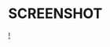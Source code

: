 # SCREENSHOT
[!](https://res.cloudinary.com/codelifings/image/upload/v1596435654/Screenshot-07272020_dgitkd.png)
